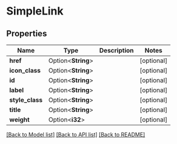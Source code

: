 # SimpleLink

## Properties

Name | Type | Description | Notes
------------ | ------------- | ------------- | -------------
**href** | Option<**String**> |  | [optional]
**icon_class** | Option<**String**> |  | [optional]
**id** | Option<**String**> |  | [optional]
**label** | Option<**String**> |  | [optional]
**style_class** | Option<**String**> |  | [optional]
**title** | Option<**String**> |  | [optional]
**weight** | Option<**i32**> |  | [optional]

[[Back to Model list]](../README.md#documentation-for-models) [[Back to API list]](../README.md#documentation-for-api-endpoints) [[Back to README]](../README.md)


